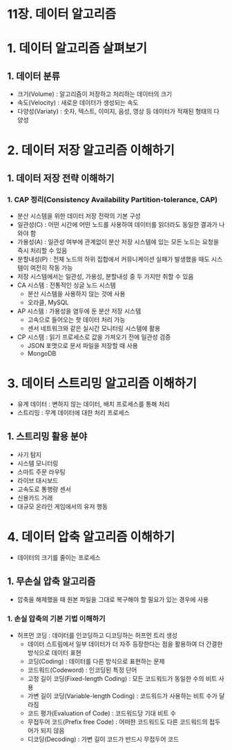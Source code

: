 # 11장. 데이터 알고리즘

# 1. 데이터 알고리즘 살펴보기

## 1. 데이터 분류

- 크기(Volume) : 알고리즘이 저장하고 처리하는 데이터의 크기
- 속도(Velocity) : 새로운 데이터가 생성되는 속도
- 다양성(Variaty) : 숫자, 텍스트, 이미지, 음성, 영상 등 데이터가 적재된 형태의 다양성

# 2. 데이터 저장 알고리즘 이해하기

## 1. 데이터 저장 전략 이해하기

### 1. CAP 정리(Consistency Availability Partition-tolerance, CAP)

- 분산 시스템을 위한 데이터 저장 전략의 기본 구성
- 일관성(C) : 어떤 시간에 어떤 노드를 사용하여 데이터를 읽더라도 동일한 결과가 나와야 함
- 가용성(A) : 일관성 여부에 관계없이 분산 저장 시스템에 있는 모든 노드는 요청을 즉시 처리할 수 있음
- 분할내성(P) : 전체 노드의 하위 집합에서 커뮤니케이션 실패가 발생했을 때도 시스템이 여전히 작동 가능
- 저장 시스템에서는 일관성, 가용성, 분할내성 중 두 가지만 취할 수 있음
- CA 시스템 : 전통적인 싱글 노드 시스템
  - 분산 시스템을 사용하지 않는 것에 사용
  - 오라클, MySQL
- AP 시스템 : 가용성을 염두에 둔 분산 저장 시스템
  - 고속으로 들어오는 핫 데이터 처리 가능
  - 센서 네트워크와 같은 실시간 모니터링 시스템에 활용
- CP 시스템 : 읽기 프로세스로 값을 가져오기 전에 일관성 검증
  - JSON 포맷으로 문서 파일을 저장할 때 사용
  - MongoDB

# 3. 데이터 스트리밍 알고리즘 이해하기

- 유계 데이터 : 변하지 않는 데이터, 배치 프로세스를 통해 처리
- 스트리밍 : 무계 데이터에 대한 처리 프로세스

## 1. 스트리밍 활용 분야

- 사기 탐지
- 시스템 모니터링
- 스마트 주문 라우팅
- 라이브 대시보드
- 고속도로 통행량 센서
- 신용카드 거래
- 대규모 온라인 게임에서의 유저 행동

# 4. 데이터 압축 알고리즘 이해하기

- 데이터의 크기를 줄이는 프로세스

## 1. 무손실 압축 알고리즘

- 압축을 해제했을 때 원본 파일을 그대로 복구해야 할 필요가 있는 경우에 사용

### 1. 손실 압축의 기본 기법 이해하기

- 허프먼 코딩 : 데이터를 인코딩하고 디코딩하는 허프먼 트리 생성
  - 데이터 스트림에서 일부 데이터가 더 자주 등장한다는 점을 활용하여 더 간결한 방식으로 데이터 표현
  - 코딩(Coding) : 데이터를 다른 방식으로 표현하는 문제
  - 코드워드(Codeword) : 인코딩된 특정 단어
  - 고정 길이 코딩(Fixed-length Coding) : 모든 코드워드가 동일한 수의 비트 사용
  - 가변 길이 코딩(Variable-length Coding) : 코드워드가 사용하는 비트 수가 달라짐
  - 코드 평가(Evaluation of Code) : 코드워드당 기대 비트 수
  - 무접두어 코드(Prefix free Code) : 어떠한 코드워드도 다른 코드워드의 접두어가 되지 않음
  - 디코딩(Decoding) : 가변 길이 코드가 반드시 무접두어 코드